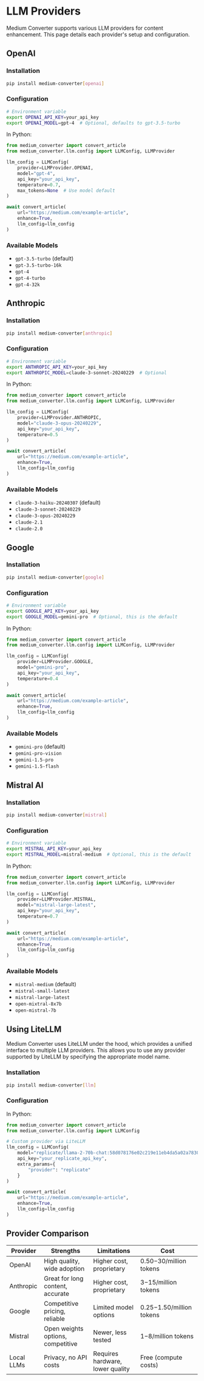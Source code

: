 # LLM Providers

Medium Converter supports various LLM providers for content enhancement. This page details each provider's setup and configuration.

## OpenAI

### Installation

```bash
pip install medium-converter[openai]
```

### Configuration

```bash
# Environment variable
export OPENAI_API_KEY=your_api_key
export OPENAI_MODEL=gpt-4  # Optional, defaults to gpt-3.5-turbo
```

In Python:

```python
from medium_converter import convert_article
from medium_converter.llm.config import LLMConfig, LLMProvider

llm_config = LLMConfig(
    provider=LLMProvider.OPENAI,
    model="gpt-4",
    api_key="your_api_key",
    temperature=0.7,
    max_tokens=None  # Use model default
)

await convert_article(
    url="https://medium.com/example-article",
    enhance=True,
    llm_config=llm_config
)
```

### Available Models

- `gpt-3.5-turbo` (default)
- `gpt-3.5-turbo-16k`
- `gpt-4`
- `gpt-4-turbo`
- `gpt-4-32k`

## Anthropic

### Installation

```bash
pip install medium-converter[anthropic]
```

### Configuration

```bash
# Environment variable
export ANTHROPIC_API_KEY=your_api_key
export ANTHROPIC_MODEL=claude-3-sonnet-20240229  # Optional
```

In Python:

```python
from medium_converter import convert_article
from medium_converter.llm.config import LLMConfig, LLMProvider

llm_config = LLMConfig(
    provider=LLMProvider.ANTHROPIC,
    model="claude-3-opus-20240229",
    api_key="your_api_key",
    temperature=0.5
)

await convert_article(
    url="https://medium.com/example-article",
    enhance=True,
    llm_config=llm_config
)
```

### Available Models

- `claude-3-haiku-20240307` (default)
- `claude-3-sonnet-20240229`
- `claude-3-opus-20240229`
- `claude-2.1`
- `claude-2.0`

## Google

### Installation

```bash
pip install medium-converter[google]
```

### Configuration

```bash
# Environment variable
export GOOGLE_API_KEY=your_api_key
export GOOGLE_MODEL=gemini-pro  # Optional, this is the default
```

In Python:

```python
from medium_converter import convert_article
from medium_converter.llm.config import LLMConfig, LLMProvider

llm_config = LLMConfig(
    provider=LLMProvider.GOOGLE,
    model="gemini-pro",
    api_key="your_api_key",
    temperature=0.4
)

await convert_article(
    url="https://medium.com/example-article",
    enhance=True,
    llm_config=llm_config
)
```

### Available Models

- `gemini-pro` (default)
- `gemini-pro-vision`
- `gemini-1.5-pro`
- `gemini-1.5-flash`

## Mistral AI

### Installation

```bash
pip install medium-converter[mistral]
```

### Configuration

```bash
# Environment variable
export MISTRAL_API_KEY=your_api_key
export MISTRAL_MODEL=mistral-medium  # Optional, this is the default
```

In Python:

```python
from medium_converter import convert_article
from medium_converter.llm.config import LLMConfig, LLMProvider

llm_config = LLMConfig(
    provider=LLMProvider.MISTRAL,
    model="mistral-large-latest",
    api_key="your_api_key",
    temperature=0.7
)

await convert_article(
    url="https://medium.com/example-article",
    enhance=True,
    llm_config=llm_config
)
```

### Available Models

- `mistral-medium` (default)
- `mistral-small-latest`
- `mistral-large-latest`
- `open-mixtral-8x7b`
- `open-mistral-7b`

## Using LiteLLM

Medium Converter uses LiteLLM under the hood, which provides a unified interface to multiple LLM providers. This allows you to use any provider supported by LiteLLM by specifying the appropriate model name.

### Installation

```bash
pip install medium-converter[llm]
```

### Configuration

In Python:

```python
from medium_converter import convert_article
from medium_converter.llm.config import LLMConfig

# Custom provider via LiteLLM
llm_config = LLMConfig(
    model="replicate/llama-2-70b-chat:58d078176e02c219e11eb4da5a02a7830a283b14cf8f94537af893ccff5ee781",
    api_key="your_replicate_api_key",
    extra_params={
        "provider": "replicate"
    }
)

await convert_article(
    url="https://medium.com/example-article",
    enhance=True,
    llm_config=llm_config
)
```

## Provider Comparison

| Provider | Strengths | Limitations | Cost |
|----------|-----------|-------------|------|
| OpenAI | High quality, wide adoption | Higher cost, proprietary | $0.50-$30/million tokens |
| Anthropic | Great for long content, accurate | Higher cost, proprietary | $3-$15/million tokens |
| Google | Competitive pricing, reliable | Limited model options | $0.25-$1.50/million tokens |
| Mistral | Open weights options, competitive | Newer, less tested | $1-$8/million tokens |
| Local LLMs | Privacy, no API costs | Requires hardware, lower quality | Free (compute costs) |